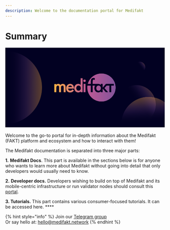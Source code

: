 ```yaml
---
description: Welcome to the documentation portal for Medifakt
---
```


# Summary

![](<.gitbook/assets/docs 1500x500.png>)

Welcome to the go-to portal for in-depth information about the Medifakt (FAKT) platform and ecosystem and how to interact with them!

The Medifakt documentation is separated into three major parts:

**1.** **Medifakt Docs**. This part is available in the sections below is for anyone who wants to learn more about Medifakt without going into detail that only developers would usually need to know.

**2.** **Developer docs.** Developers wishing to build on top of Medifakt and its mobile-centric infrastructure or run validator nodes should consult this [portal](https://developers.medifakt.network).&#x20;

**3. Tutorials.** This part contains various consumer-focused tutorials. It can be accessed here. **** &#x20;

{% hint style="info" %}
Join our [Telegram group](https://t.me/)\
Or say hello at: hello@medifakt.network
{% endhint %}
